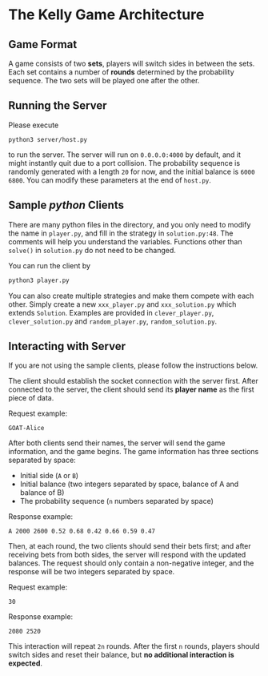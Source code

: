 # The Kelly Game Architecture

## Game Format

A game consists of two **sets**, players will switch sides in between the sets. Each set contains a number of **rounds** determined by the probability sequence. The two sets will be played one after the other.

## Running the Server

Please execute

```shell
python3 server/host.py
```

to run the server. The server will run on `0.0.0.0:4000` by default, and it might instantly quit due to a port collision. The probability sequence is randomly generated with a length `20` for now, and the initial balance is `6000 6800`. You can modify these parameters at the end of `host.py`.


## Sample *python* Clients

There are many python files in the directory, and you only need to modify the name in `player.py`, and fill in the strategy in `solution.py:48`. The comments will help you understand the variables. Functions other than `solve()` in `solution.py` do not need to be changed.

You can run the client by
```python
python3 player.py
```

You can also create multiple strategies and make them compete with each other. Simply create a new `xxx_player.py` and `xxx_solution.py` which extends `Solution`. Examples are provided in `clever_player.py`, `clever_solution.py` and `random_player.py`, `random_solution.py`.



## Interacting with Server

If you are not using the sample clients, please follow the instructions below. 

The client should establish the socket connection with the server first. After connected to the server, the client should send its **player name** as the first piece of data.

Request example:
```
GOAT-Alice
```

After both clients send their names, the server will send the game information, and the game begins. The game information has three sections separated by space:
- Initial side (`A` or `B`)
- Initial balance (two integers separated by space, balance of A and balance of B)
- The probability sequence (`n` numbers separated by space)

Response example:
```
A 2000 2600 0.52 0.68 0.42 0.66 0.59 0.47
```

Then, at each round, the two clients should send their bets first; and after receiving bets from both sides, the server will respond with the updated balances. The request should only contain a non-negative integer, and the response will be two integers separated by space.

Request example:
```
30
```

Response example:
```
2080 2520
```

This interaction will repeat `2n` rounds. After the first `n` rounds, players should switch sides and reset their balance, but **no additional interaction is expected**.